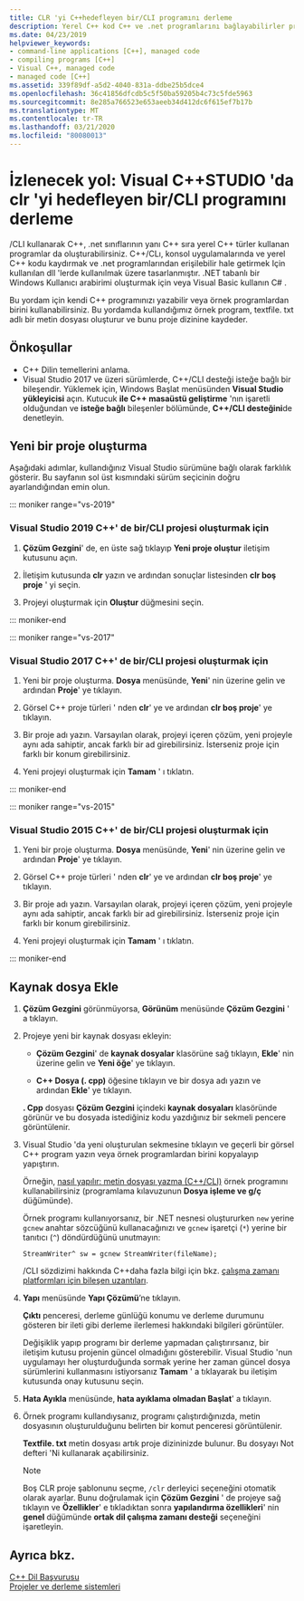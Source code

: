 ```yaml
---
title: CLR 'yi C++hedefleyen bir/CLI programını derleme
description: Yerel C++ kod C++ ve .net programlarını bağlayabilirler program ve kitaplıklar oluşturmak için Microsoft 'u kullanın.
ms.date: 04/23/2019
helpviewer_keywords:
- command-line applications [C++], managed code
- compiling programs [C++]
- Visual C++, managed code
- managed code [C++]
ms.assetid: 339f89df-a5d2-4040-831a-ddbe25b5dce4
ms.openlocfilehash: 36c41856dfcdb5c5f50ba59205b4c73c5fde5963
ms.sourcegitcommit: 8e285a766523e653aeeb34d412dc6f615ef7b17b
ms.translationtype: MT
ms.contentlocale: tr-TR
ms.lasthandoff: 03/21/2020
ms.locfileid: "80080013"
---
```

# <a name="walkthrough-compile-a-ccli-program-that-targets-the-clr-in-visual-studio"></a>İzlenecek yol: Visual C++STUDIO 'da clr 'yi hedefleyen bir/CLI programını derleme

/CLI kullanarak C++, .net sınıflarının yanı C++ sıra yerel C++ türler kullanan programlar da oluşturabilirsiniz. C++/CLı, konsol uygulamalarında ve yerel C++ kodu kaydırmak ve .net programlarından erişilebilir hale getirmek Için kullanılan dll 'lerde kullanılmak üzere tasarlanmıştır. .NET tabanlı bir Windows Kullanıcı arabirimi oluşturmak için veya Visual Basic kullanın C# .

Bu yordam için kendi C++ programınızı yazabilir veya örnek programlardan birini kullanabilirsiniz. Bu yordamda kullandığımız örnek program, textfile. txt adlı bir metin dosyası oluşturur ve bunu proje dizinine kaydeder.

## <a name="prerequisites"></a>Önkoşullar

- C++ Dilin temellerini anlama.
- Visual Studio 2017 ve üzeri sürümlerde, C++/CLI desteği isteğe bağlı bir bileşendir. Yüklemek için, Windows Başlat menüsünden **Visual Studio yükleyicisi** açın. Kutucuk **ile C++ masaüstü geliştirme** 'nın işaretli olduğundan ve **isteğe bağlı** bileşenler bölümünde,  **C++/CLI desteğini**de denetleyin.

## <a name="create-a-new-project"></a>Yeni bir proje oluşturma

Aşağıdaki adımlar, kullandığınız Visual Studio sürümüne bağlı olarak farklılık gösterir. Bu sayfanın sol üst kısmındaki sürüm seçicinin doğru ayarlandığından emin olun.

::: moniker range="vs-2019"

### <a name="to-create-a-ccli-project-in-visual-studio-2019"></a>Visual Studio 2019 C++' de bir/CLI projesi oluşturmak için

1. **Çözüm Gezgini**' de, en üste sağ tıklayıp **Yeni proje oluştur** iletişim kutusunu açın.

1. İletişim kutusunda **clr** yazın ve ardından sonuçlar listesinden **clr boş proje** ' yi seçin.

1. Projeyi oluşturmak için **Oluştur** düğmesini seçin.

::: moniker-end

::: moniker range="vs-2017"

### <a name="to-create-a-ccli-project-in-visual-studio-2017"></a>Visual Studio 2017 C++' de bir/CLI projesi oluşturmak için

1. Yeni bir proje oluşturma. **Dosya** menüsünde, **Yeni**' nin üzerine gelin ve ardından **Proje**' ye tıklayın.

1. Görsel C++ proje türleri ' nden **clr**' ye ve ardından **clr boş proje**' ye tıklayın.

1. Bir proje adı yazın. Varsayılan olarak, projeyi içeren çözüm, yeni projeyle aynı ada sahiptir, ancak farklı bir ad girebilirsiniz. İsterseniz proje için farklı bir konum girebilirsiniz.

1. Yeni projeyi oluşturmak için **Tamam** ' ı tıklatın.

::: moniker-end

::: moniker range="vs-2015"

### <a name="to-create-a-ccli-project-in-visual-studio-2015"></a>Visual Studio 2015 C++' de bir/CLI projesi oluşturmak için

1. Yeni bir proje oluşturma. **Dosya** menüsünde, **Yeni**' nin üzerine gelin ve ardından **Proje**' ye tıklayın.

1. Görsel C++ proje türleri ' nden **clr**' ye ve ardından **clr boş proje**' ye tıklayın.

1. Bir proje adı yazın. Varsayılan olarak, projeyi içeren çözüm, yeni projeyle aynı ada sahiptir, ancak farklı bir ad girebilirsiniz. İsterseniz proje için farklı bir konum girebilirsiniz.

1. Yeni projeyi oluşturmak için **Tamam** ' ı tıklatın.

::: moniker-end

## <a name="add-a-source-file"></a>Kaynak dosya Ekle

1. **Çözüm Gezgini** görünmüyorsa, **Görünüm** menüsünde **Çözüm Gezgini** ' a tıklayın.

1. Projeye yeni bir kaynak dosyası ekleyin:

   - **Çözüm Gezgini**' de **kaynak dosyalar** klasörüne sağ tıklayın, **Ekle**' nin üzerine gelin ve **Yeni öğe**' ye tıklayın.

   - **C++ Dosya (. cpp)** öğesine tıklayın ve bir dosya adı yazın ve ardından **Ekle**' ye tıklayın.

   **. Cpp** dosyası **Çözüm Gezgini** içindeki **kaynak dosyaları** klasöründe görünür ve bu dosyada istediğiniz kodu yazdığınız bir sekmeli pencere görüntülenir.

1. Visual Studio 'da yeni oluşturulan sekmesine tıklayın ve geçerli bir görsel C++ program yazın veya örnek programlardan birini kopyalayıp yapıştırın.

   Örneğin, [nasıl yapılır: metin dosyası yazma (C++/CLI)](how-to-write-a-text-file-cpp-cli.md) örnek programını kullanabilirsiniz (programlama kılavuzunun **Dosya işleme ve g/ç** düğümünde).

   Örnek programı kullanıyorsanız, bir .NET nesnesi oluştururken `new` yerine `gcnew` anahtar sözcüğünü kullanacağınızı ve `gcnew` işaretçi (`*`) yerine bir tanıtıcı (`^`) döndürdüğünü unutmayın:

   `StreamWriter^ sw = gcnew StreamWriter(fileName);`

   /CLI sözdizimi hakkında C++daha fazla bilgi için bkz. [çalışma zamanı platformları için bileşen uzantıları](../extensions/component-extensions-for-runtime-platforms.md).

1. **Yapı** menüsünde **Yapı Çözümü**’ne tıklayın.

   **Çıktı** penceresi, derleme günlüğü konumu ve derleme durumunu gösteren bir ileti gibi derleme ilerlemesi hakkındaki bilgileri görüntüler.

   Değişiklik yapıp programı bir derleme yapmadan çalıştırırsanız, bir iletişim kutusu projenin güncel olmadığını gösterebilir. Visual Studio 'nun uygulamayı her oluşturduğunda sormak yerine her zaman güncel dosya sürümlerini kullanmasını istiyorsanız **Tamam** ' a tıklayarak bu iletişim kutusunda onay kutusunu seçin.

1. **Hata Ayıkla** menüsünde, **hata ayıklama olmadan Başlat**' a tıklayın.

1. Örnek programı kullandıysanız, programı çalıştırdığınızda, metin dosyasının oluşturulduğunu belirten bir komut penceresi görüntülenir.

   **Textfile. txt** metin dosyası artık proje dizininizde bulunur. Bu dosyayı Not defteri 'Ni kullanarak açabilirsiniz.

   > [!NOTE]
   > Boş CLR proje şablonunu seçme, `/clr` derleyici seçeneğini otomatik olarak ayarlar. Bunu doğrulamak için **Çözüm Gezgini** ' de projeye sağ tıklayın ve **Özellikler**' e tıkladıktan sonra **yapılandırma özellikleri**' nin **genel** düğümünde **ortak dil çalışma zamanı desteği** seçeneğini işaretleyin.

## <a name="see-also"></a>Ayrıca bkz.

[C++ Dil Başvurusu](../cpp/cpp-language-reference.md)<br/>
[Projeler ve derleme sistemleri](../build/projects-and-build-systems-cpp.md)<br/>
